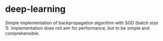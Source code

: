 # deep-learning
Simple implementation of backpropagation algorithm with SGD (batch size 1). Implementation does not aim for performance, but to be simple and comprehensible.
